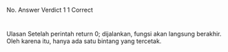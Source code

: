 No.	Answer	Verdict
1	1       Correct

# 
Ulasan
Setelah perintah return 0; dijalankan, fungsi akan langsung berakhir. Oleh karena itu, hanya ada satu bintang yang tercetak.